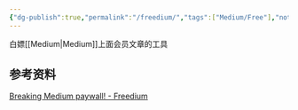 ```yaml
---
{"dg-publish":true,"permalink":"/freedium/","tags":["Medium/Free"],"noteIcon":""}
---
```


白嫖[[Medium\|Medium]]上面会员文章的工具

## 参考资料
[Breaking Medium paywall! - Freedium](https://freedium.cfd/)